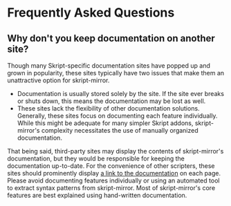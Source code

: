 # Frequently Asked Questions

## Why don't you keep documentation on another site?

Though many Skript-specific documentation sites have popped up and grown in popularity, these sites typically have two issues that make them an unattractive option for skript-mirror.

* Documentation is usually stored solely by the site. If the site ever breaks or shuts down, this means the documentation may be lost as well.
* These sites lack the flexibility of other documentation solutions. Generally, these sites focus on documenting each feature individually. While this might be adequate for many simpler Skript addons, skript-mirror's complexity necessitates the use of manually organized documentation.

That being said, third-party sites may display the contents of skript-mirror's documentation, but they would be responsible for keeping the documentation up-to-date. For the convenience of other scripters, these sites should prominently display [a link to the documentation](https://skript-mirror-tp.gitbook.io/) on each page. Please avoid documenting features individually or using an automated tool to extract syntax patterns from skript-mirror. Most of skript-mirror's core features are best explained using hand-written documentation.

